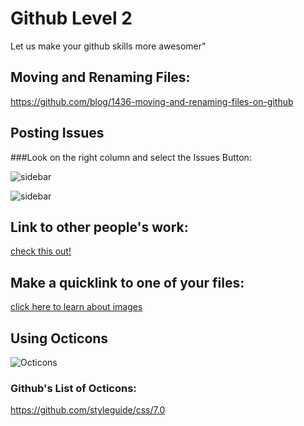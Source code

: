 Github Level 2
==============

Let us make your github skills more awesomer"

## Moving and Renaming Files:

https://github.com/blog/1436-moving-and-renaming-files-on-github


## Posting Issues

###Look on the right column and select the Issues Button:

![sidebar](https://docs.google.com/a/keshavsaharia.com/drawings/d/1Xd6a3kwMGC9KuFpAMvgTis_iHqFFdmFVC9w6b01GaOY/edit?usp=sharing)

![sidebar](https://docs.google.com/a/keshavsaharia.com/drawings/d/1Xd6a3kwMGC9KuFpAMvgTis_iHqFFdmFVC9w6b01GaOY/edit?usp=sharing)


## Link to other people's work:
[check this out!](https://github.com/keshavsaharia/AdvancedJavaWeek7)

## Make a quicklink to one of your files:
[click here to learn about images](PostingImages.md)



## Using Octicons

![Octicons](https://f.cloud.github.com/assets/54012/36803/dc2975be-5375-11e2-946a-4b334b995e34.png)

### Github's List of Octicons:

https://github.com/styleguide/css/7.0

